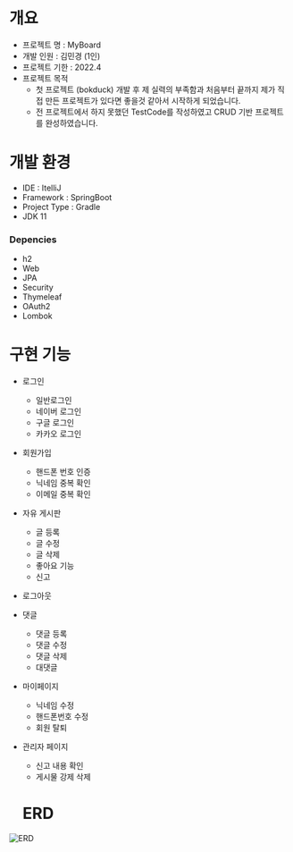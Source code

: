 # 개요

- 프로젝트 명 : MyBoard
- 개발 인원 : 김민경 (1인)
- 프로젝트 기한 : 2022.4
- 프로젝트 목적
    - 첫 프로젝트 (bokduck) 개발 후 제 실력의 부족함과 처음부터 끝까지 제가 직접 만든 프로젝트가 있다면 좋을것 같아서 시작하게 되었습니다.
    - 전 프로젝트에서 하지 못했던 TestCode를 작성하였고 CRUD 기반 프로젝트를 완성하였습니다.

# 개발 환경

- IDE : ItelliJ
- Framework : SpringBoot
- Project Type : Gradle
- JDK 11

### **Depencies**

- h2
- Web
- JPA
- Security
- Thymeleaf
- OAuth2
- Lombok

# 구현 기능

- 로그인
    - 일반로그인
    - 네이버 로그인
    - 구글 로그인
    - 카카오 로그인

- 회원가입
    - 핸드폰 번호 인증
    - 닉네임 중복 확인
    - 이메일 중복 확인
- 자유 게시판
    - 글 등록
    - 글 수정
    - 글 삭제
    - 좋아요 기능
    - 신고
- 로그아웃
- 댓글
    - 댓글 등록
    - 댓글 수정
    - 댓글 삭제
    - 대댓글
- 마이페이지
    - 닉네임 수정
    - 핸드폰번호 수정
    - 회원 탈퇴
- 관리자 페이지
    - 신고 내용 확인
    - 게시물 강제 삭제
    
    # ERD
![ERD](https://user-images.githubusercontent.com/54256348/197440940-68ff70df-3d5c-487c-aff3-5265966dcf3f.JPG)
